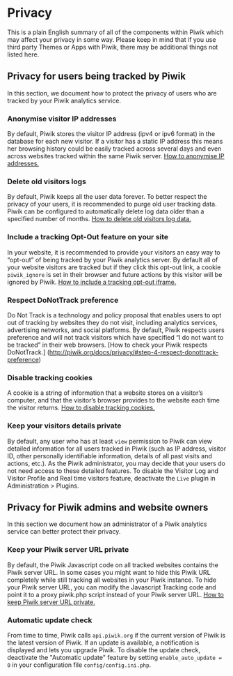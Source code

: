 # Privacy 
This is a plain English summary of all of the components within Piwik which may affect your privacy in some way. Please keep in mind that if you use third party Themes or Apps with Piwik, there may be additional things not listed here.

## Privacy for users being tracked by Piwik
In this section, we document how to protect the privacy of users who are tracked by your Piwik analytics service.

### Anonymise visitor IP addresses
By default, Piwik stores the visitor IP address (ipv4 or ipv6 format) in the database for each new visitor. 
If a visitor has a static IP address this means her browsing history could be easily tracked across several days and even across websites tracked within the same Piwik server.
[How to anonymise IP addresses.](http://piwik.org/docs/privacy/#step-1-automatically-anonymize-visitor-ips)

### Delete old visitors logs
By default, Piwik keeps all the user data forever. To better respect the privacy of your users, it is recommended to purge old user tracking data. 
Piwik can be configured to automatically delete log data older than a specified number of months. 
[How to delete old visitors log data.](http://piwik.org/docs/privacy/#step-2-delete-old-visitors-logs)

### Include a tracking Opt-Out feature on your site
In your website, it is recommended to provide your visitors an easy way to “opt-out” of being tracked by your Piwik analytics server. 
By default all of your website visitors are tracked but if they click this opt-out link, a cookie `piwik_ignore` is set in their browser and future actions by this visitor will be ignored by Piwik. 
[How to include a tracking opt-out iframe.](http://piwik.org/docs/privacy/#step-3-include-a-web-analytics-opt-out-feature-on-your-site-using-an-iframe)

### Respect DoNotTrack preference
Do Not Track is a technology and policy proposal that enables users to opt out of tracking by websites they do not visit, including analytics services, advertising networks, and social platforms. 
By default, Piwik respects users preference and will not track visitors which have specified “I do not want to be tracked” in their web browsers. 
[How to check your Piwik respects DoNotTrack.] (http://piwik.org/docs/privacy/#step-4-respect-donottrack-preference)

### Disable tracking cookies
A cookie is a string of information that a website stores on a visitor’s computer, and that the visitor’s browser provides to the website each time the visitor returns.
[How to disable tracking cookies.](http://piwik.org/faq/general/faq_157/)

### Keep your visitors details private
By default, any user who has at least `view` permission to Piwik can view detailed information for all users tracked in Piwik (such as IP address, visitor ID, other personally identifiable information, 
details of all past visits and actions, etc.). As the Piwik administrator, you may decide that your users do not need access to these detailed features. 
To disable the Visitor Log and Visitor Profile and Real time visitors feature, deactivate the `Live` plugin in Administration > Plugins.

## Privacy for Piwik admins and website owners
In this section we document how an administrator of a Piwik analytics service can better protect their privacy.

### Keep your Piwik server URL private
By default, the Piwik Javascript code on all tracked websites contains the Piwik server URL. In some cases you might want to hide this Piwik URL completely while still tracking all websites in your Piwik instance. 
To hide your Piwik server URL, you can modify the Javascript Tracking code and point it to a proxy piwik.php script instead of your Piwik server URL. 
[How to keep Piwik server URL private.](http://piwik.org/faq/how-to/faq_132/)

### Automatic update check
From time to time, Piwik calls `api.piwik.org` if the current version of Piwik is the latest version of Piwik. If an update is available, a notification is displayed and lets you upgrade Piwik.
To disable the update check, deactivate the "Automatic update" feature by setting `enable_auto_update = 0` in your configuration file `config/config.ini.php`.

